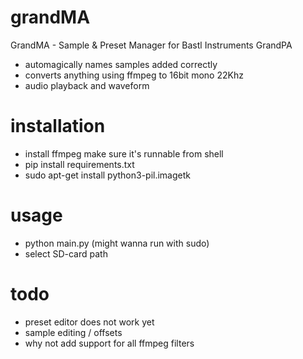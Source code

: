 # grandMA
GrandMA - Sample &amp; Preset Manager for Bastl Instruments GrandPA

- automagically names samples added correctly
- converts anything using ffmpeg to 16bit mono 22Khz
- audio playback and waveform

# installation
- install ffmpeg make sure it's runnable from shell
- pip install requirements.txt
- sudo apt-get install python3-pil.imagetk

# usage
- python main.py (might wanna run with sudo)
- select SD-card path

# todo
- preset editor does not work yet
- sample editing / offsets
- why not add support for all ffmpeg filters

